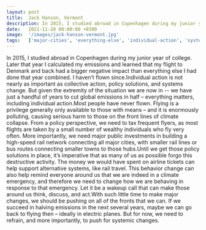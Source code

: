 ```yaml
---
layout: post
title:  Jack Hanson, Vermont
description: In 2015, I studied abroad in Copenhagen during my junior year of college. Later that year I calculated my emissions and learned that my flight to Denm...
date:   2021-11-28 00:00:00 +0300
image:  '/images/jack-hanson-vermont.jpg'
tags:   ['major-cities', 'everything-else', 'individual-action', 'systems-change', 'ideally', 'means', 'systemic-changes', 'front-lines']
---
```

In 2015, I studied abroad in Copenhagen during my junior year of college. Later that year I calculated my emissions and learned that my flight to Denmark and back had a bigger negative impact than everything else I had done that year combined. I haven’t flown since.Individual action is not nearly as important as collective action, policy solutions, and systems change. But given the extremity of the situation we are now in -- we have just a handful of years to cut global emissions in half – everything matters, including individual action.Most people have never flown. Flying is a privilege generally only available to those with means – and it is enormously polluting, causing serious harm to those on the front lines of climate collapse. From a policy perspective, we need to tax frequent flyers, as most flights are taken by a small number of wealthy individuals who fly very often. More importantly, we need major public investments in building a high-speed rail network connecting all major cities, with smaller rail lines or bus routes connecting smaller towns to those hubs.Until we get those policy solutions in place, it’s imperative that as many of us as possible forgo this destructive activity. The money we would have spent on airline tickets can help support alternative systems, like rail travel. This behavior change can also help remind everyone around us that we are indeed in a climate emergency, and therefore we need to change how we are behaving in response to that emergency. Let it be a wakeup call that can make those around us think, discuss, and act.With such little time to make major changes, we should be pushing on all of the fronts that we can. If we succeed in halving emissions in the next several years, maybe we can go back to flying then – ideally in electric planes. But for now, we need to refrain, and more importantly, to push for systemic changes.

